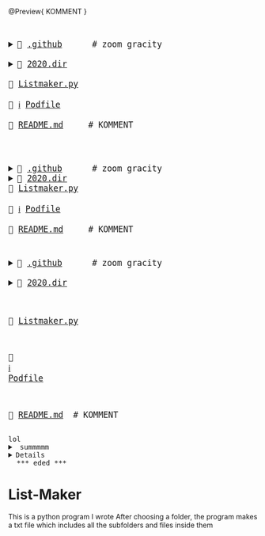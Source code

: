 @Preview{ KOMMENT }
<big><pre>
<details><summary>📂 <a href="./.github">.github</a>      <span># zoom gracity</span></summary>
<blockquote><details><summary>📂 <a href="./.github/workflows">workflows</a> </summary>
<blockquote>📄 <a href="./.github/workflows/pythonpackage.yml">pythonpackage.yml</a> <br /></blockquote></details></blockquote></details>
<details><summary>📂 <a href="./2020.dir">2020.dir</a> </summary>
<blockquote>📄 <a href="./2020.dir/abc.txt">abc.txt</a> <br /></blockquote></details>
📄 <a href="./Listmaker.py">Listmaker.py</a> <br />
📄 <a href="https://guides.cocoapods.org/using/the-podfile.html">ℹ️</a> <a href="./Podfile">Podfile</a> <br />
📄 <a href="./README.md">README.md</a>    <span> # KOMMENT</span><br />
</pre></big>

<big><pre>
<details><summary>📂 <a href="./.github">.github</a>      <span># zoom gracity</span></summary>
<blockquote><details><summary>📂 <a href="./.github/workflows">workflows</a> </summary>
<blockquote>📄 <a href="./.github/workflows/pythonpackage.yml">pythonpackage.yml</a> </blockquote></details></blockquote></details><details><summary>📂 <a href="./2020.dir">2020.dir</a> </summary>
<blockquote>📄 <a href="./2020.dir/abc.txt">abc.txt</a> </blockquote></details>📄 <a href="./Listmaker.py">Listmaker.py</a> <br />
📄 <a href="https://guides.cocoapods.org/using/the-podfile.html">ℹ️</a> <a href="./Podfile">Podfile</a> <br />
📄 <a href="./README.md">README.md</a>    <span> # KOMMENT</span>
</pre></big>

<big><pre>
<details><summary>📂 <a href="./.github">.github</a>      <span># zoom gracity</span></summary>
<blockquote><details><summary>📂 <a href="./.github/workflows">workflows</a> </summary>
<blockquote>📄 <a href="./.github/workflows/pythonpackage.yml">pythonpackage.yml</a> </blockquote></details></blockquote></details>
<details><summary>📂 <a href="./2020.dir">2020.dir</a> 
</summary><blockquote>📄 <a href="./2020.dir/abc.txt">abc.txt</a> </blockquote></details>

📄 <a href="./Listmaker.py">Listmaker.py</a> 

📄 <a href="https://guides.cocoapods.org/using/the-podfile.html">ℹ️</a> <a href="./Podfile">Podfile</a> 

📄 <a href="./README.md">README.md</a>    <span> # KOMMENT</span>
</pre></big>

<pre>
lol
<details><summary> summmmm </summary>
<blockquote><details><summary> summmmm </summary>  
lol </details></blockquote></details></details><details><sumamry>loddddl</summary>k</details>&nbsp;&nbsp;***_eded_***
</pre>


# List-Maker

This is a python program I wrote
After choosing a folder, the program makes a txt file which includes all the subfolders and files inside them

